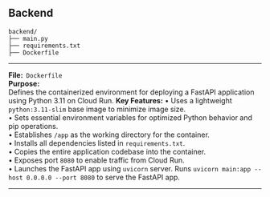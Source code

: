 
## Backend
```
backend/
├── main.py                        
├── requirements.txt
├── Dockerfile
```
---

**File:** ⁠ `Dockerfile` ⁠  
**Purpose:**  
Defines the containerized environment for deploying a FastAPI application using Python 3.11 on Cloud Run.
**Key Features:**
•⁠  ⁠Uses a lightweight `python:3.11-slim` base image to minimize image size.  
•⁠  ⁠Sets essential environment variables for optimized Python behavior and pip operations.  
•⁠  ⁠Establishes `/app` as the working directory for the container.  
•⁠  ⁠Installs all dependencies listed in `requirements.txt`.  
•⁠  ⁠Copies the entire application codebase into the container.  
•⁠  ⁠Exposes port `8080` to enable traffic from Cloud Run.  
•⁠  ⁠Launches the FastAPI app using `uvicorn` server.
Runs `uvicorn main:app --host 0.0.0.0 --port 8080` to serve the FastAPI app.

---
